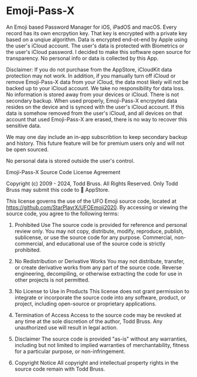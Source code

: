 # Emoji-Pass-X
An Emoji based Password Manager for iOS, iPadOS and macOS.
Every record has its own encrpytion key.
That key is encrypted with a private key based on a unqiue algorithm.
Data is encrypted end-ot-end by Apple using the user's iCloud account.
The user's data is protected with Biometrics or the user's iCloud password.
I decided to make this software open source for transparency. No personal info or data is collected by this App.

Disclaimer: If you do not purchase from the AppStore, iCloudKit data protection may not work. In addition, if you manually turn off iCloud or remove Emoji-Pass-X data from your iCloud, the data most likely will not be backed up to your iCloud account. We take no responsibility for data loss. No information is stored away from your devices or iCloud. There is not secondary backup. When used properly, Emoji-Pass-X encrpyted data resides on the device and is synced with the user's iCloud account. If this data is somehow removed from the user's iCloud, and all devices on that account that used Emoji-Pass-X are erased, there is no way to recover this sensitive data.

We may one day include an in-app subscribtion to keep secondary backup and history. This future feature will be for premium users only and will not be open sourced.

No personal data is stored outside the user's control.



Emoji-Pass-X Source Code License Agreement

Copyright (c) 2009 - 2024, Todd Bruss. All Rights Reserved.
Only Todd Bruss may submit this code to  AppStore.

This license governs the use of the UFO Emoji source code, located at https://github.com/StarPlayrX/UFOEmoji2020. By accessing or viewing the source code, you agree to the following terms:

1. Prohibited Use
The source code is provided for reference and personal review only.
You may not copy, distribute, modify, reproduce, publish, sublicense, or use the source code for any purpose.
Commercial, non-commercial, and educational use of the source code is strictly prohibited.

2. No Redistribution or Derivative Works
You may not distribute, transfer, or create derivative works from any part of the source code.
Reverse engineering, decompiling, or otherwise extracting the code for use in other projects is not permitted.

3. No License to Use in Products
This license does not grant permission to integrate or incorporate the source code into any software, product, or project, including open-source or proprietary applications.

4. Termination of Access
Access to the source code may be revoked at any time at the sole discretion of the author, Todd Bruss. Any unauthorized use will result in legal action.

5. Disclaimer
The source code is provided "as-is" without any warranties, including but not limited to implied warranties of merchantability, fitness for a particular purpose, or non-infringement.

6. Copyright Notice
All copyright and intellectual property rights in the source code remain with Todd Bruss.
